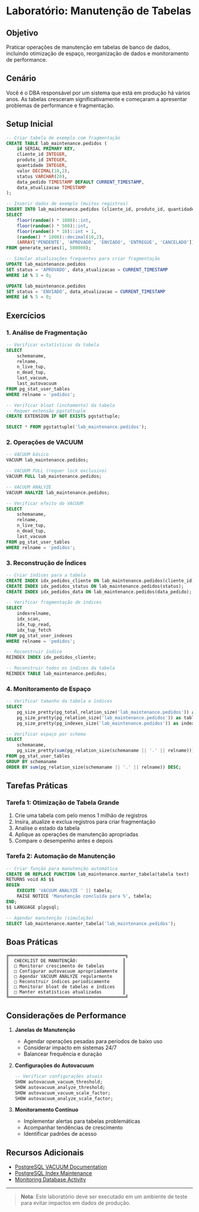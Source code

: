 # Laboratório: Manutenção de Tabelas

## Objetivo
Praticar operações de manutenção em tabelas de banco de dados, incluindo otimização de espaço, reorganização de dados e monitoramento de performance.

## Cenário
Você é o DBA responsável por um sistema que está em produção há vários anos. As tabelas cresceram significativamente e começaram a apresentar problemas de performance e fragmentação.

## Setup Inicial

```sql
-- Criar tabela de exemplo com fragmentação
CREATE TABLE lab_maintenance.pedidos (
    id SERIAL PRIMARY KEY,
    cliente_id INTEGER,
    produto_id INTEGER,
    quantidade INTEGER,
    valor DECIMAL(10,2),
    status VARCHAR(20),
    data_pedido TIMESTAMP DEFAULT CURRENT_TIMESTAMP,
    data_atualizacao TIMESTAMP
);

-- Inserir dados de exemplo (muitos registros)
INSERT INTO lab_maintenance.pedidos (cliente_id, produto_id, quantidade, valor, status)
SELECT 
    floor(random() * 1000)::int,
    floor(random() * 500)::int,
    floor(random() * 10)::int + 1,
    (random() * 1000)::decimal(10,2),
    (ARRAY['PENDENTE', 'APROVADO', 'ENVIADO', 'ENTREGUE', 'CANCELADO'])[floor(random() * 5 + 1)]
FROM generate_series(1, 500000);

-- Simular atualizações frequentes para criar fragmentação
UPDATE lab_maintenance.pedidos
SET status = 'APROVADO', data_atualizacao = CURRENT_TIMESTAMP
WHERE id % 3 = 0;

UPDATE lab_maintenance.pedidos
SET status = 'ENVIADO', data_atualizacao = CURRENT_TIMESTAMP
WHERE id % 5 = 0;
```

## Exercícios

### 1. Análise de Fragmentação

```sql
-- Verificar estatísticas da tabela
SELECT
    schemaname,
    relname,
    n_live_tup,
    n_dead_tup,
    last_vacuum,
    last_autovacuum
FROM pg_stat_user_tables
WHERE relname = 'pedidos';

-- Verificar bloat (inchamento) da tabela
-- Requer extensão pgstattuple
CREATE EXTENSION IF NOT EXISTS pgstattuple;

SELECT * FROM pgstattuple('lab_maintenance.pedidos');
```

### 2. Operações de VACUUM

```sql
-- VACUUM básico
VACUUM lab_maintenance.pedidos;

-- VACUUM FULL (requer lock exclusivo)
VACUUM FULL lab_maintenance.pedidos;

-- VACUUM ANALYZE
VACUUM ANALYZE lab_maintenance.pedidos;

-- Verificar efeito do VACUUM
SELECT
    schemaname,
    relname,
    n_live_tup,
    n_dead_tup,
    last_vacuum
FROM pg_stat_user_tables
WHERE relname = 'pedidos';
```

### 3. Reconstrução de Índices

```sql
-- Criar índices para a tabela
CREATE INDEX idx_pedidos_cliente ON lab_maintenance.pedidos(cliente_id);
CREATE INDEX idx_pedidos_status ON lab_maintenance.pedidos(status);
CREATE INDEX idx_pedidos_data ON lab_maintenance.pedidos(data_pedido);

-- Verificar fragmentação de índices
SELECT
    indexrelname,
    idx_scan,
    idx_tup_read,
    idx_tup_fetch
FROM pg_stat_user_indexes
WHERE relname = 'pedidos';

-- Reconstruir índice
REINDEX INDEX idx_pedidos_cliente;

-- Reconstruir todos os índices da tabela
REINDEX TABLE lab_maintenance.pedidos;
```

### 4. Monitoramento de Espaço

```sql
-- Verificar tamanho da tabela e índices
SELECT
    pg_size_pretty(pg_total_relation_size('lab_maintenance.pedidos')) as total_size,
    pg_size_pretty(pg_relation_size('lab_maintenance.pedidos')) as table_size,
    pg_size_pretty(pg_indexes_size('lab_maintenance.pedidos')) as indexes_size;

-- Verificar espaço por schema
SELECT
    schemaname,
    pg_size_pretty(sum(pg_relation_size(schemaname || '.' || relname))) as size
FROM pg_stat_user_tables
GROUP BY schemaname
ORDER BY sum(pg_relation_size(schemaname || '.' || relname)) DESC;
```

## Tarefas Práticas

### Tarefa 1: Otimização de Tabela Grande

1. Crie uma tabela com pelo menos 1 milhão de registros
2. Insira, atualize e exclua registros para criar fragmentação
3. Analise o estado da tabela
4. Aplique as operações de manutenção apropriadas
5. Compare o desempenho antes e depois

### Tarefa 2: Automação de Manutenção

```sql
-- Criar função para manutenção automática
CREATE OR REPLACE FUNCTION lab_maintenance.manter_tabela(tabela text)
RETURNS void AS $$
BEGIN
    EXECUTE 'VACUUM ANALYZE ' || tabela;
    RAISE NOTICE 'Manutenção concluída para %', tabela;
END;
$$ LANGUAGE plpgsql;

-- Agendar manutenção (simulação)
SELECT lab_maintenance.manter_tabela('lab_maintenance.pedidos');
```

## Boas Práticas

```ascii
╔════════════════════════════════════════════╗
║  CHECKLIST DE MANUTENÇÃO:                 ║
║  □ Monitorar crescimento de tabelas       ║
║  □ Configurar autovacuum apropriadamente  ║
║  □ Agendar VACUUM ANALYZE regularmente    ║
║  □ Reconstruir índices periodicamente     ║
║  □ Monitorar bloat de tabelas e índices   ║
║  □ Manter estatísticas atualizadas        ║
╚════════════════════════════════════════════╝
```

## Considerações de Performance

1. **Janelas de Manutenção**
   - Agendar operações pesadas para períodos de baixo uso
   - Considerar impacto em sistemas 24/7
   - Balancear frequência e duração

2. **Configurações do Autovacuum**
   ```sql
   -- Verificar configurações atuais
   SHOW autovacuum_vacuum_threshold;
   SHOW autovacuum_analyze_threshold;
   SHOW autovacuum_vacuum_scale_factor;
   SHOW autovacuum_analyze_scale_factor;
   ```

3. **Monitoramento Contínuo**
   - Implementar alertas para tabelas problemáticas
   - Acompanhar tendências de crescimento
   - Identificar padrões de acesso

## Recursos Adicionais

- [PostgreSQL VACUUM Documentation](https://www.postgresql.org/docs/current/sql-vacuum.html)
- [PostgreSQL Index Maintenance](https://www.postgresql.org/docs/current/sql-reindex.html)
- [Monitoring Database Activity](https://www.postgresql.org/docs/current/monitoring-stats.html)

---

> **Nota**: Este laboratório deve ser executado em um ambiente de teste para evitar impactos em dados de produção.